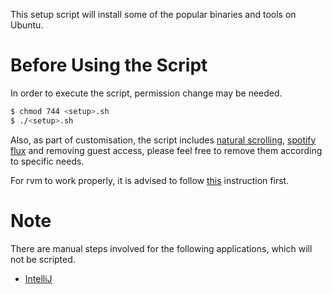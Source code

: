 This setup script will install some of the popular binaries and tools on Ubuntu.

# Before Using the Script

In order to execute the script, permission change may be needed.

```bash
$ chmod 744 <setup>.sh
$ ./<setup>.sh
```

Also, as part of customisation, the script includes [natural scrolling](http://askubuntu.com/questions/137444/is-there-anyway-to-enable-system-wide-inverse-scrolling), [spotify](https://www.spotify.com/uk/download/previews/) [flux](https://justgetflux.com/linux.html) and removing guest access, please feel free to remove them according to specific needs.

For rvm to work properly, it is advised to follow [this](https://rvm.io/integration/gnome-terminal) instruction first.

# Note

There are manual steps involved for the following applications, which will not be scripted.

- [IntelliJ](https://www.jetbrains.com/idea/help/intellij-idea.html)
